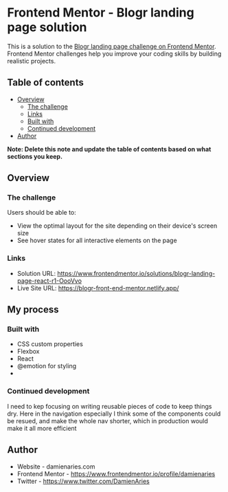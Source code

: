 # Frontend Mentor - Blogr landing page solution

This is a solution to the [Blogr landing page challenge on Frontend Mentor](https://www.frontendmentor.io/challenges/blogr-landing-page-EX2RLAApP). Frontend Mentor challenges help you improve your coding skills by building realistic projects. 

## Table of contents

- [Overview](#overview)
  - [The challenge](#the-challenge)
  - [Links](#links)
  - [Built with](#built-with)
  - [Continued development](#continued-development)
- [Author](#author)

**Note: Delete this note and update the table of contents based on what sections you keep.**

## Overview

### The challenge

Users should be able to:

- View the optimal layout for the site depending on their device's screen size
- See hover states for all interactive elements on the page

### Links

- Solution URL: https://www.frontendmentor.io/solutions/blogr-landing-page-react-r1-OooVvo
- Live Site URL: https://blogr-front-end-mentor.netlify.app/

## My process

### Built with


- CSS custom properties
- Flexbox
- React
- @emotion for styling
- 

### Continued development

I need to kep focusing on writing reusable pieces of code to keep things dry. Here in the navigation especially I think some of the components could be resued, and make the whole nav shorter, which in production would make it all more efficient



## Author

- Website - damienaries.com
- Frontend Mentor - https://www.frontendmentor.io/profile/damienaries
- Twitter - https://www.twitter.com/DamienAries
